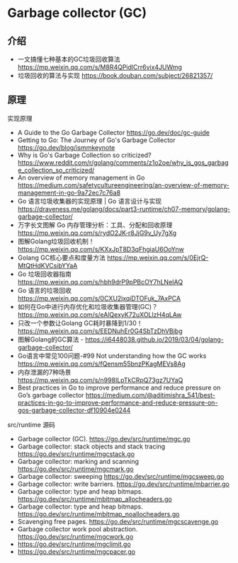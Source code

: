 # Garbage collector (GC)

## 介绍
- 一文搞懂七种基本的GC垃圾回收算法 https://mp.weixin.qq.com/s/M8R4QPidlCrr6vix4JUWmg
- 垃圾回收的算法与实现 https://book.douban.com/subject/26821357/

## 原理
实现原理
- A Guide to the Go Garbage Collector https://go.dev/doc/gc-guide
- Getting to Go: The Journey of Go's Garbage Collector https://go.dev/blog/ismmkeynote
- Why is Go's Garbage Collection so criticized? https://www.reddit.com/r/golang/comments/z1o2oe/why_is_gos_garbage_collection_so_criticized/
- An overview of memory management in Go https://medium.com/safetycultureengineering/an-overview-of-memory-management-in-go-9a72ec7c76a8
- Go 语言垃圾收集器的实现原理 | Go 语言设计与实现 https://draveness.me/golang/docs/part3-runtime/ch07-memory/golang-garbage-collector/
- 万字长文图解 Go 内存管理分析：工具、分配和回收原理 https://mp.weixin.qq.com/s/rydO2JK-r8JjG9v_Uy7gXg
- 图解Golang垃圾回收机制！https://mp.weixin.qq.com/s/KXxJpT8D3qFhgiaU6OoYnw
- Golang GC核心要点和度量方法 https://mp.weixin.qq.com/s/0EjrQ-MtQtHdKVCsibYYaA
- Go 垃圾回收器指南 https://mp.weixin.qq.com/s/hbh9drP9pPBcOY7hLNeIAQ
- Go 语言的垃圾回收 https://mp.weixin.qq.com/s/0CXU2jxqiDTOFuk_7AxPCA
- 如何在Go中进行内存优化和垃圾收集器管理(GC)？https://mp.weixin.qq.com/s/eAlQexyK72uXOLlzH4qLAw
- 只改一个参数让Golang GC耗时暴降到1/30！https://mp.weixin.qq.com/s/EEDNuhEr0G4SbTzDhVBjbg
- 图解Golang的GC算法 - https://i6448038.github.io/2019/03/04/golang-garbage-collector/
- Go语言中常见100问题-#99 Not understanding how the GC works https://mp.weixin.qq.com/s/fQensm55bnzPKagMEVs8Ag
- 内存泄漏的7种场景 https://mp.weixin.qq.com/s/n998ILpTkCRpQ73gz7UYaQ
- Best practices in Go to improve performance and reduce pressure on Go’s garbage collector https://medium.com/@aditimishra_541/best-practices-in-go-to-improve-performance-and-reduce-pressure-on-gos-garbage-collector-df10904e0244



src/runtime 源码
- Garbage collector (GC). https://go.dev/src/runtime/mgc.go
- Garbage collector: stack objects and stack tracing https://go.dev/src/runtime/mgcstack.go
- Garbage collector: marking and scanning https://go.dev/src/runtime/mgcmark.go
- Garbage collector: sweeping https://go.dev/src/runtime/mgcsweep.go
- Garbage collector: write barriers. https://go.dev/src/runtime/mbarrier.go
- Garbage collector: type and heap bitmaps. https://go.dev/src/runtime/mbitmap_allocheaders.go
- Garbage collector: type and heap bitmaps. https://go.dev/src/runtime/mbitmap_noallocheaders.go
- Scavenging free pages. https://go.dev/src/runtime/mgcscavenge.go
- Garbage collector work pool abstraction. https://go.dev/src/runtime/mgcwork.go
- https://go.dev/src/runtime/mgclimit.go
- https://go.dev/src/runtime/mgcpacer.go


